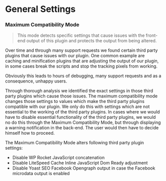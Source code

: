 # General Settings

### Maximum Compatibility Mode

>This mode detects specific settings that cause issues with the front-end output of this plugin and protects the output from being altered. 

Over time and through many support requests we found certain third party plugins that cause issues with our plugin. One common example are caching and minification plugins that are adjusting the output of our plugin, in some cases break the scripts and stop the tracking pixels from working. 

Obviously this leads to hours of debugging, many support requests and as a consequence, unhappy users. 

Through thorough analysis we identified the exact settings in those third party plugins which cause those issues. The maximum compatibility mode changes those settings to values which make the third party plugins compatible with our plugin. We only do this with settings which are not essential to the working of the third party plugins. In cases where we would have to disable essential functionality of the third party plugins, we would no do this through the Maximum Compatibility Mode, but through displaying a warning notification in the back-end. The user would then have to decide himself how to proceed.

The Maximum Compatibility Mode alters following third party plugin settings:

- Disable WP Rocket JavaScript concatenation
- Disable LiteSpeed Cache Inline JavaScript Dom Ready adjustment
- Disable Yoast SEO Facebook Opengraph output in case the Facebook microdata output is enabled